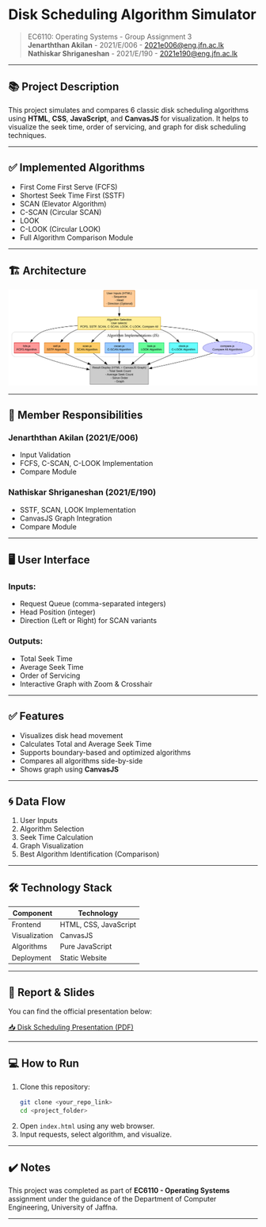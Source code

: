 
# Disk Scheduling Algorithm Simulator


> EC6110: Operating Systems - Group Assignment 3  
> **Jenarththan Akilan** - 2021/E/006 - 2021e006@eng.jfn.ac.lk  
> **Nathiskar Shriganeshan** - 2021/E/190 - 2021e190@eng.jfn.ac.lk

---

## 📚 Project Description

This project simulates and compares 6 classic disk scheduling algorithms using **HTML**, **CSS**, **JavaScript**, and **CanvasJS** for visualization. It helps to visualize the seek time, order of servicing, and graph for disk scheduling techniques.

---

## ✅ Implemented Algorithms

- First Come First Serve (FCFS)
- Shortest Seek Time First (SSTF)
- SCAN (Elevator Algorithm)
- C-SCAN (Circular SCAN)
- LOOK
- C-LOOK (Circular LOOK)
- Full Algorithm Comparison Module

---

## 🏗️ Architecture

![Architecture](Images/Architecture.svg)

---

## 🎯 Member Responsibilities

### Jenarththan Akilan (2021/E/006)
- Input Validation
- FCFS, C-SCAN, C-LOOK Implementation
- Compare Module

### Nathiskar Shriganeshan (2021/E/190)
- SSTF, SCAN, LOOK Implementation
- CanvasJS Graph Integration
- Compare Module

---

## 🖥️ User Interface

### Inputs:
- Request Queue (comma-separated integers)
- Head Position (integer)
- Direction (Left or Right) for SCAN variants

### Outputs:
- Total Seek Time
- Average Seek Time
- Order of Servicing
- Interactive Graph with Zoom & Crosshair

---

## ✅ Features

- Visualizes disk head movement
- Calculates Total and Average Seek Time
- Supports boundary-based and optimized algorithms
- Compares all algorithms side-by-side
- Shows graph using **CanvasJS**

---

## 🌀 Data Flow

1. User Inputs
2. Algorithm Selection
3. Seek Time Calculation
4. Graph Visualization
5. Best Algorithm Identification (Comparison)

---

## 🛠️ Technology Stack

| Component | Technology |
|-----------|------------|
| Frontend | HTML, CSS, JavaScript |
| Visualization | CanvasJS |
| Algorithms | Pure JavaScript |
| Deployment | Static Website |

---

## 📄 Report & Slides

You can find the official presentation below:

[📥 Disk Scheduling Presentation (PDF)](Images/Disk_Scheduling_Presentation.pdf)

---

## 💻 How to Run

1. Clone this repository:
   ```bash
   git clone <your_repo_link>
   cd <project_folder>
   ```
2. Open `index.html` using any web browser.
3. Input requests, select algorithm, and visualize.

---

## ✔️ Notes
This project was completed as part of **EC6110 - Operating Systems** assignment under the guidance of the Department of Computer Engineering, University of Jaffna.

---

